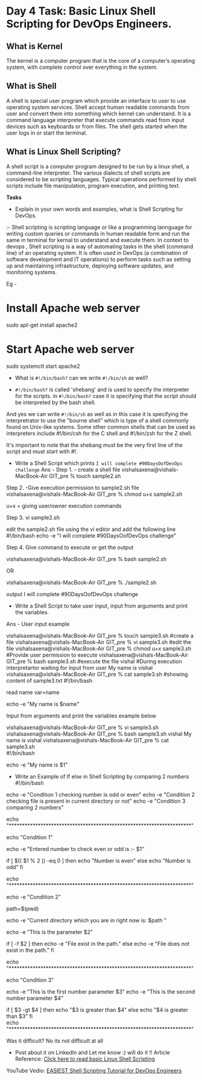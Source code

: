 # Day 4 Task: Basic Linux Shell Scripting for DevOps Engineers.

 ## What is Kernel

 The kernel is a computer program that is the core of a computer’s operating system, with complete control over everything in the system.
 
 ## What is Shell

 A shell is special user program which provide an interface to user to use operating system services. Shell accept human readable commands from user and convert them into something which kernel can understand. It is a command language interpreter that execute commands read from input devices such as keyboards or from files. The shell gets started when the user logs in or start the terminal.
 
 ## What is Linux Shell Scripting?

 A shell script is a computer program designed to be run by a linux shell, a command-line interpreter. The various dialects of shell scripts are considered to be scripting languages. Typical operations performed by shell scripts include file manipulation, program execution, and printing text.

 **Tasks**

 - Explain in your own words and examples, what is Shell Scripting for DevOps.

 :- Shell scripting is scripting language or like a programming lannguage for writing custom queries
 or commands in human readable form and run the same in terminal for kernal to understand and execute them.
 In context to devops , Shell scripting is a way of automating tasks in the shell (command line) of an operating system. It is often used in DevOps (a combination of software development and IT operations) to perform tasks such as setting up and maintaining infrastructure, deploying software updates, and monitoring systems.

 Eg - 

 # Install Apache web server
sudo apt-get install apache2

# Start Apache web server
sudo systemctl start apache2


 - What is `#!/bin/bash?` can we write `#!/bin/sh` as well?

 - `#!/bin/bash?` is called 'shebang' and is used to specify the interpreter for the scripts.
 in `#!/bin/bash?` case it is specifying that the script should be interpreted by the bash shell.

And yes we can write `#!/bin/sh` as well as in this case it is specifying the interpretrator 
to use the "bourne shell" which is type of a shell commonly found on Unix-like systems.
Some other common shells that can be used as interpreters include #!/bin/csh for the C shell and #!/bin/zsh for the Z shell.

It's important to note that the shebang must be the very first line of the script and must start with #!.

 - Write a Shell Script which prints `I will complete #90DaysOofDevOps challenge`
Ans - 
Step 1. -  create a shell file 
vishalsaxena@vishals-MacBook-Air GIT_pre % touch sample2.sh

Step 2. -Give execution permission to sample2.sh file 
vishalsaxena@vishals-MacBook-Air GIT_pre % chmod u+x sample2.sh

u+x = giving user/owner execution commands


Step 3. vi sample2.sh

edit the sample2.sh file using the vi editor and add the following line 
#!/bin/bash
echo -e "I will complete #90DaysOofDevOps challenge"

Step 4. Give command to execute or get the output

vishalsaxena@vishals-MacBook-Air GIT_pre % bash sample2.sh      

 OR

vishalsaxena@vishals-MacBook-Air GIT_pre % ./sample2.sh 

output
I will complete #90DaysOofDevOps challenge

 - Write a Shell Script to take user input, input from arguments and print the variables.

Ans - User input example

vishalsaxena@vishals-MacBook-Air GIT_pre % touch sample3.sh  #create a file 
vishalsaxena@vishals-MacBook-Air GIT_pre % vi sample3.sh     #edit the file
vishalsaxena@vishals-MacBook-Air GIT_pre % chmod u+x sample3.sh #Provide user permission to execute
vishalsaxena@vishals-MacBook-Air GIT_pre % bash sample3.sh      #execute the file
vishal                                #During execution interpretartor waiting for input from user
My name is vishal
vishalsaxena@vishals-MacBook-Air GIT_pre % cat sample3.sh    #showing content of sample3.txt
#!/bin/bash

read name
var=name

echo -e "My name is $name"

Input from arguments and print the variables example below

vishalsaxena@vishals-MacBook-Air GIT_pre % vi sample3.sh       
vishalsaxena@vishals-MacBook-Air GIT_pre % bash sample3.sh vishal
My name is vishal
vishalsaxena@vishals-MacBook-Air GIT_pre % cat sample3.sh        
#!/bin/bash

echo -e "My name is $1"

 - Write an Example of If else in Shell Scripting by comparing 2 numbers
#!/bin/bash

echo -e "Condition 1 checking number is odd or even" 
echo -e "Condition 2 checking file is present in current directory or not"
echo -e "Condition 3 comparing 2 numbers"

echo "*********************************************************************"

echo "Condition 1"

echo -e "Entered number to check even or odd is :- $1"

if [ $(( $1 % 2 )) -eq 0 ]
then
  echo "Number is even"
else
  echo "Number is odd"
fi

echo "*********************************************************************"

echo -e "Condition 2"

path=$(pwd)

echo -e "Current directory which you are in right now is: $path "

echo -e "This is the parameter $2"

if [ -f $2 ]
then
 echo -e "File exist in the path."
else
 echo -e "File does not exist in the path."
fi	

echo "*********************************************************************"

echo "Condition 3"

echo -e "This is the first number parameter $3"
echo -e "This is the second number parameter $4"

if [ $3 -gt $4 ]
then
  echo "$3 is greater than $4"
else
  echo "$4 is greater than $3"
fi    
echo "*********************************************************************"

 Was it difficult?
 No its not difficult at all 

 - Post about it on LinkedIn and Let me know :)
will do it !!
 Article Reference: [Click here to read basic Linux Shell Scripting](https://devopscube.com/linux-shell-scripting-for-devops/)

 YouTube Vedio: [EASIEST Shell Scripting Tutorial for DevOps Engineers](https://www.youtube.com/watch?v=_-D6gkRj7xc&list=PLlfy9GnSVerQr-Se9JRE_tZJk3OUoHCkh&index=3)